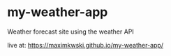 # my-weather-app
Weather forecast site using the weather API

live at: https://maximkwski.github.io/my-weather-app/
